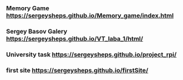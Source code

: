 ### Memory Game https://sergeysheps.github.io/Memory_game/index.html
### Sergey Basov Galery https://sergeysheps.github.io/VT_laba_1/html/
### University task https://sergeysheps.github.io/project_rpi/
### first site https://sergeysheps.github.io/firstSite/
